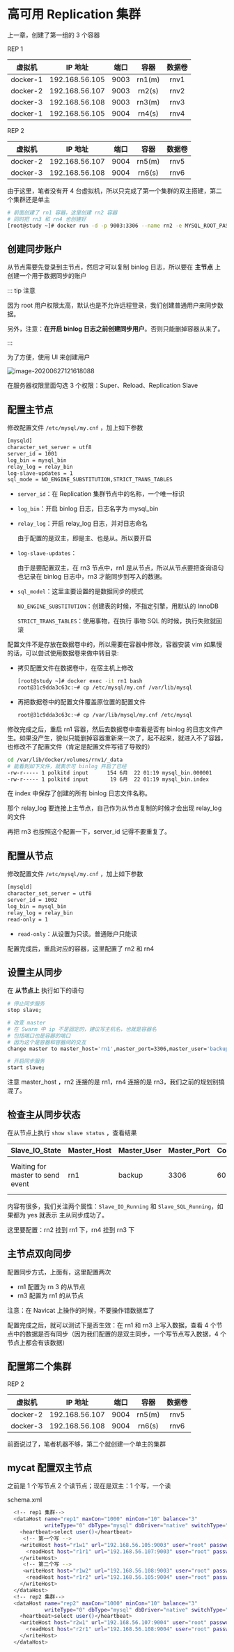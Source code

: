 # 高可用 Replication 集群

上一章，创建了第一组的 3 个容器

REP 1

|  虚拟机  |    IP 地址     | 端口 |  容器  | 数据卷 |
| :------: | :------------: | :--: | :----: | :----: |
| docker-1 | 192.168.56.105 | 9003 | rn1(m) |  rnv1  |
| docker-2 | 192.168.56.107 | 9003 | rn2(s) |  rnv2  |
| docker-3 | 192.168.56.108 | 9003 | rn3(m) |  rnv3  |
| docker-1 | 192.168.56.105 | 9004 | rn4(s) |  rnv4  |

REP 2

|  虚拟机  |    IP 地址     | 端口 |  容器  | 数据卷 |
| :------: | :------------: | :--: | :----: | :----: |
| docker-2 | 192.168.56.107 | 9004 | rn5(m) |  rnv5  |
| docker-3 | 192.168.56.108 | 9004 | rn6(s) |  rnv6  |

由于这里，笔者没有开 4 台虚拟机，所以只完成了第一个集群的双主搭建，第二个集群还是单主

```bash
# 前面创建了 rn1 容器，这里创建 rn2 容器
# 同时把 rn3 和 rn4 也创建好
[root@study ~]# docker run -d -p 9003:3306 --name rn2 -e MYSQL_ROOT_PASSWORD=123456 -v rnv2:/var/lib/mysql --privileged --net=swarm_mysql mysql
```

## 创建同步账户

从节点需要先登录到主节点，然后才可以复制 binlog 日志，所以要在 **主节点** 上创建一个用于数据同步的账户

::: tip 注意

因为 root 用户权限太高，默认也是不允许远程登录，我们创建普通用户来同步数据。

另外，注意：**在开启 binlog 日志之前创建同步用户**。否则只能删掉容器从来了。

:::

为了方便，使用 UI 来创建用户

![image-20200627121618088](./assets/image-20200627121618088.png)

在服务器权限里面勾选 3 个权限：Super、Reload、Replication Slave

## 配置主节点

修改配置文件 `/etc/mysql/my.cnf` ，加上如下参数

```bash
[mysqld]
character_set_server = utf8
server_id = 1001
log_bin = mysql_bin
relay_log = relay_bin
log-slave-updates = 1
sql_mode = NO_ENGINE_SUBSTITUTION,STRICT_TRANS_TABLES
```

- `server_id`：在 Replication 集群节点中的名称，一个唯一标识

- `log_bin`：开启 binlog 日志，日志名字为 mysql_bin

- `relay_log`：开启 relay_log 日志，并对日志命名

  由于配置的是双主，即是主、也是从。所以要开启

- `log-slave-updates`：

  由于是要配置双主，在 rn3 节点中，rn1 是从节点，所以从节点要把查询语句也记录在 binlog 日志中，rn3 才能同步到写入的数据。

- `sql_model`：这里主要设置的是数据同步的模式

  `NO_ENGINE_SUBSTITUTION`：创建表的时候，不指定引擎，用默认的 InnoDB

  `STRICT_TRANS_TABLES`：使用事物，在执行 事物 SQL 的时候，执行失败就回滚

配置文件不是存放在数据卷中的，所以需要在容器中修改，容器安装 vim 如果慢的话，可以尝试使用数据卷来做中转目录:

- 拷贝配置文件在数据卷中，在宿主机上修改

  ```bash
  [root@study ~]# docker exec -it rn1 bash
  root@31c9dda3c63c:~# cp /etc/mysql/my.cnf /var/lib/mysql
  ```

  

- 再把数据卷中的配置文件覆盖原位置的配置文件

  ```bash
  root@31c9dda3c63c:~# cp /var/lib/mysql/my.cnf /etc/mysql
  ```

  

修改完成之后，重启 rn1 容器，然后去数据卷中查看是否有 binlog 的日志文件产生。如果没产生，貌似只能删掉容器重新来一次了，起不起来，就进入不了容器，也修改不了配置文件（肯定是配置文件写错了导致的）

```bash
cd /var/lib/docker/volumes/rnv1/_data
# 能看到如下文件，就表示可 binlog 开启了已经
-rw-r----- 1 polkitd input      154 6月  22 01:19 mysql_bin.000001
-rw-r----- 1 polkitd input       19 6月  22 01:19 mysql_bin.index
```

在 index 中保存了创建的所有 binlog 日志文件名称。

那个 relay_log 要连接上主节点，自己作为从节点复制的时候才会出现 relay_log 的文件

再把 rn3 也按照这个配置一下，server_id 记得不要重复了。

## 配置从节点

修改配置文件 `/etc/mysql/my.cnf` ，加上如下参数

```bash
[mysqld]
character_set_server = utf8
server_id = 1002
log_bin = mysql_bin
relay_log = relay_bin
read-only = 1

```

- `read-only`：从设置为只读。普通账户只能读

配置完成后，重启对应的容器，这里配置了 rn2 和 rn4

## 设置主从同步

在 **从节点上** 执行如下的语句

```bash
# 停止同步服务
stop slave;

# 改变 master
# 在 Swarm 中 ip 不是固定的，建议写主机名，也就是容器名
# 包括端口也是容器的端口
# 因为这个是容器和容器间的交互
change master to master_host='rn1',master_port=3306,master_user='backup',master_password='123456';

# 开启同步服务
start slave;
```

注意 master_host ，rn2 连接的是 rn1，rn4 连接的是 rn3，我们之前的规划别搞混了。

## 检查主从同步状态

在从节点上执行 `show slave status` ，查看结果

| Slave\_IO\_State | Master\_Host | Master\_User | Master\_Port | Connect\_Retry | Master\_Log\_File | Read\_Master\_Log\_Pos | Relay\_Log\_File | Relay\_Log\_Pos | Relay\_Master\_Log\_File | Slave\_IO\_Running | Slave\_SQL\_Running | Replicate\_Do\_DB | Replicate\_Ignore\_DB | Replicate\_Do\_Table | Replicate\_Ignore\_Table | Replicate\_Wild\_Do\_Table | Replicate\_Wild\_Ignore\_Table | Last\_Errno | Last\_Error | Skip\_Counter | Exec\_Master\_Log\_Pos | Relay\_Log\_Space | Until\_Condition | Until\_Log\_File | Until\_Log\_Pos | Master\_SSL\_Allowed | Master\_SSL\_CA\_File | Master\_SSL\_CA\_Path | Master\_SSL\_Cert | Master\_SSL\_Cipher | Master\_SSL\_Key | Seconds\_Behind\_Master | Master\_SSL\_Verify\_Server\_Cert | Last\_IO\_Errno | Last\_IO\_Error | Last\_SQL\_Errno | Last\_SQL\_Error | Replicate\_Ignore\_Server\_Ids | Master\_Server\_Id | Master\_UUID | Master\_Info\_File | SQL\_Delay | SQL\_Remaining\_Delay | Slave\_SQL\_Running\_State | Master\_Retry\_Count | Master\_Bind | Last\_IO\_Error\_Timestamp | Last\_SQL\_Error\_Timestamp | Master\_SSL\_Crl | Master\_SSL\_Crlpath | Retrieved\_Gtid\_Set | Executed\_Gtid\_Set | Auto\_Position | Replicate\_Rewrite\_DB | Channel\_Name | Master\_TLS\_Version |
| :--- | :--- | :--- | :--- | :--- | :--- | :--- | :--- | :--- | :--- | :--- | :--- | :--- | :--- | :--- | :--- | :--- | :--- | :--- | :--- | :--- | :--- | :--- | :--- | :--- | :--- | :--- | :--- | :--- | :--- | :--- | :--- | :--- | :--- | :--- | :--- | :--- | :--- | :--- | :--- | :--- | :--- | :--- | :--- | :--- | :--- | :--- | :--- | :--- | :--- | :--- | :--- | :--- | :--- | :--- | :--- | :--- |
| Waiting for master to send event | rn1 | backup | 3306 | 60 | mysql\_bin.000001 | 154 | relay\_bin.000002 | 367 | mysql\_bin.000001 | Yes | Yes |  |  |  |  |  |  | 0 |  | 0 | 154 | 568 | None |  | 0 | No |  |  |  |  |  | 0 | No | 0 |  | 0 |  |  | 1001 | 23855481-b3d8-11ea-987d-02420a000003 | /var/lib/mysql/master.info | 0 | NULL | Slave has read all relay log; waiting for more updates | 86400 |  |  |  |  |  |  |  | 0 |  |  |  |

内容有很多，我们关注两个属性：`Slave_IO_Running` 和 `Slave_SQL_Running`，如果都为  yes 就表示 主从同步成功了。

这里要配置：rn2 挂到 rn1 下，rn4 挂到 rn3 下

## 主节点双向同步

配置同步方式，上面有，这里配置两次

- rn1 配置为 rn 3 的从节点
- rn3 配置为 rn1 的从节点

注意：在 Navicat 上操作的时候，不要操作错数据库了

配置完成之后，就可以测试下是否生效：在 rn1 和 rn3 上写入数据，查看 4 个节点中的数据是否有同步（因为我们配置的是双主同步，一个写节点写入数据，4 个节点上都会有该数据）

## 配置第二个集群

REP 2

|  虚拟机  |    IP 地址     | 端口 |  容器  | 数据卷 |
| :------: | :------------: | :--: | :----: | :----: |
| docker-2 | 192.168.56.107 | 9004 | rn5(m) |  rnv5  |
| docker-3 | 192.168.56.108 | 9004 | rn6(s) |  rnv6  |

前面说过了，笔者机器不够，第二个就创建一个单主的集群

## mycat 配置双主节点

之前是 1 个写节点 2 个读节点；现在是双主：1 个写，一个读

schema.xml

```bash
  <!-- rep1 集群-->
  <dataHost name="rep1" maxCon="1000" minCon="10" balance="3"
            writeType="0" dbType="mysql" dbDriver="native" switchType="1"  slaveThreshold="100">
    <heartbeat>select user()</heartbeat>
     <!-- 第一个写 -->
    <writeHost host="r1w1" url="192.168.56.105:9003" user="root" password="123456">
      <readHost host="r1r1" url="192.168.56.107:9003" user="root" password="123456"/>
    </writeHost>
     <!-- 第二个写 -->
     <writeHost host="r1w2" url="192.168.56.108:9003" user="root" password="123456">
      <readHost host="r1r2" url="192.168.56.105:9004" user="root" password="123456"/>
    </writeHost>
  </dataHost>
  <!-- rep2 集群-->
  <dataHost name="rep2" maxCon="1000" minCon="10" balance="3"
            writeType="0" dbType="mysql" dbDriver="native" switchType="1"  slaveThreshold="100">
    <heartbeat>select user()</heartbeat>
    <writeHost host="r2w1" url="192.168.56.107:9004" user="root" password="123456">
      <readHost host="r2r1" url="192.168.56.108:9004" user="root" password="123456"/>
    </writeHost>
  </dataHost>
```

